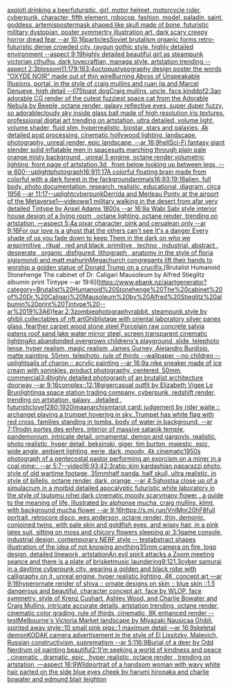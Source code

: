 [axolotl drinking a beer](https://www.ebank.nz/aiartgenerator?category=axolotl%20drinking%20a%20beer)[futuristic, girl, motor helmet, motorcycle rider, cyberpunk, character, fifth element, robocop, fashion, model, paladin, saint, goddess, artemis](https://www.ebank.nz/aiartgenerator?category=futuristic%2C%20girl%2C%20motor%20helmet%2C%20motorcycle%20rider%2C%20cyberpunk%2C%20character%2C%20fifth%20element%2C%20robocop%2C%20fashion%2C%20model%2C%20paladin%2C%20saint%2C%20goddess%2C%20artemis)[poster](https://www.ebank.nz/aiartgenerator?category=poster)[mask shaped like skull made of bone, futuristic military dystopian, poster symmertry illustration art, dark scary creepy horror dread fear --ar 10:16](https://www.ebank.nz/aiartgenerator?category=mask%20shaped%20like%20skull%20made%20of%20bone%2C%20futuristic%20military%20dystopian%2C%20poster%20symmertry%20illustration%20art%2C%20dark%20scary%20creepy%20horror%20dread%20fear%20--ar%2010%3A16)[particles](https://www.ebank.nz/aiartgenerator?category=particles)[Soviet brutalism organic forms retro-futuristic dense crowded city, raygun gothic style, highly detailed environment --aspect 9:19](https://www.ebank.nz/aiartgenerator?category=Soviet%20brutalism%20organic%20forms%20retro-futuristic%20dense%20crowded%20city%2C%20raygun%20gothic%20style%2C%20highly%20detailed%20environment%20--aspect%209%3A19)[highly detailed beautiful girl as steampunk victorian cthulhu, dark lovecraftian, managa style, artstation trending --aspect 2:3](https://www.ebank.nz/aiartgenerator?category=highly%20detailed%20beautiful%20girl%20as%20steampunk%20victorian%20cthulhu%2C%20dark%20lovecraftian%2C%20managa%20style%2C%20artstation%20trending%20--aspect%202%3A3)[blossom](https://www.ebank.nz/aiartgenerator?category=blossom)[11:17](https://www.ebank.nz/aiartgenerator?category=11%3A17)[9:16](https://www.ebank.nz/aiartgenerator?category=9%3A16)[3:4](https://www.ebank.nz/aiartgenerator?category=3%3A4)[octopus](https://www.ebank.nz/aiartgenerator?category=octopus)[typography design poster the words "OXYDE NOIR" made out of thin wire](https://www.ebank.nz/aiartgenerator?category=typography%20design%20poster%20the%20words%20%22OXYDE%20NOIR%22%20made%20out%20of%20thin%20wire)[Burning Abyss of Unspeakable Illusions, portal, in the style of craig mullins and ruan jia and Marcel Denueve, high detail --ll](https://www.ebank.nz/aiartgenerator?category=Burning%20Abyss%20of%20Unspeakable%20Illusions%2C%20portal%2C%20in%20the%20style%20of%20craig%20mullins%20and%20ruan%20jia%20and%20Marcel%20Denueve%2C%20high%20detail%20--ll)[75](https://www.ebank.nz/aiartgenerator?category=75)[toast dog](https://www.ebank.nz/aiartgenerator?category=toast%20dog)[Craig mullins, uncle, face,kind](https://www.ebank.nz/aiartgenerator?category=Craig%20mullins%2C%20uncle%2C%20face%2Ckind)[dof](https://www.ebank.nz/aiartgenerator?category=dof)[2:3](https://www.ebank.nz/aiartgenerator?category=2%3A3)[an adorable CG render of the cutest fuzziest space cat from the Adorable Nebula by Beeple, octane render, galaxy reflective eyes, super duper fuzzy, so adorable](https://www.ebank.nz/aiartgenerator?category=an%20adorable%20CG%20render%20of%20the%20cutest%20fuzziest%20space%20cat%20from%20the%20Adorable%20Nebula%20by%20Beeple%2C%20octane%20render%2C%20galaxy%20reflective%20eyes%2C%20super%20duper%20fuzzy%2C%20so%20adorable)[cloudy sky inside glass ball made of high resolution iris textures, professional digital art trending on artstation, ultra detailed, volume light, volume shader, fluid slim, hyperrealistic, biostar, stars and galaxies, 4k detailed post processing, cinematic hollywood lighting, landscape, photography, unreal render, epic landscape, --ar 16:9](https://www.ebank.nz/aiartgenerator?category=cloudy%20sky%20inside%20glass%20ball%20made%20of%20high%20resolution%20iris%20textures%2C%20professional%20digital%20art%20trending%20on%20artstation%2C%20ultra%20detailed%2C%20volume%20light%2C%20volume%20shader%2C%20fluid%20slim%2C%20hyperrealistic%2C%20biostar%2C%20stars%20and%20galaxies%2C%204k%20detailed%20post%20processing%2C%20cinematic%20hollywood%20lighting%2C%20landscape%2C%20photography%2C%20unreal%20render%2C%20epic%20landscape%2C%20--ar%2016%3A9)[hell](https://www.ebank.nz/aiartgenerator?category=hell)[Sci-Fi fantasy giant slender solid inflatable men in spacesuits marching through plain pale orange misty background , unreal 5 engine, octane render,volumetric lighting, front page of artstation,3d , from below looking up between legs, --w 600](https://www.ebank.nz/aiartgenerator?category=Sci-Fi%20fantasy%20giant%20slender%20solid%20inflatable%20men%20in%20spacesuits%20marching%20through%20plain%20pale%20orange%20misty%20background%20%2C%20unreal%205%20engine%2C%20octane%20render%2Cvolumetric%20lighting%2C%20front%20page%20of%20artstation%2C3d%20%2C%20from%20below%20looking%20up%20between%20legs%2C%20--w%20600)[--uplight](https://www.ebank.nz/aiartgenerator?category=--uplight)[photograph](https://www.ebank.nz/aiartgenerator?category=photograph)[16:9](https://www.ebank.nz/aiartgenerator?category=16%3A9)[11:17](https://www.ebank.nz/aiartgenerator?category=11%3A17)[A colorful floating brain made from colorful  with a dark forest in the fackground](https://www.ebank.nz/aiartgenerator?category=A%20colorful%20floating%20brain%20made%20from%20colorful%20%20with%20a%20dark%20forest%20in%20the%20fackground)[animals](https://www.ebank.nz/aiartgenerator?category=animals)[16:9](https://www.ebank.nz/aiartgenerator?category=16%3A9)[3:1](https://www.ebank.nz/aiartgenerator?category=3%3A1)[9:16](https://www.ebank.nz/aiartgenerator?category=9%3A16)[alien, full body, photo documentation, research, realistic, educational, diagram, circa 1956 --ar 11:17](https://www.ebank.nz/aiartgenerator?category=alien%2C%20full%20body%2C%20photo%20documentation%2C%20research%2C%20realistic%2C%20educational%2C%20diagram%2C%20circa%201956%20--ar%2011%3A17)[--uplight](https://www.ebank.nz/aiartgenerator?category=--uplight)[cyberpunk](https://www.ebank.nz/aiartgenerator?category=cyberpunk)[Derrida and Merleau Ponty at the airport of the Metaverse](https://www.ebank.nz/aiartgenerator?category=Derrida%20and%20Merleau%20Ponty%20at%20the%20airport%20of%20the%20Metaverse)[1](https://www.ebank.nz/aiartgenerator?category=1)[—video](https://www.ebank.nz/aiartgenerator?category=%E2%80%94video)[ww1 military  walking in the desert from afar  very detailed Tintype by Ansel Adams 1800s --ar 16:9](https://www.ebank.nz/aiartgenerator?category=ww1%20military%20%20walking%20in%20the%20desert%20from%20afar%20%20very%20detailed%20Tintype%20by%20Ansel%20Adams%201800s%20--ar%2016%3A9)[a Wabi Sabi style interior house design of a living room , octane lighting, octane render, trending on artstation, —aspect 5:4](https://www.ebank.nz/aiartgenerator?category=a%20Wabi%20Sabi%20style%20interior%20house%20design%20of%20a%20living%20room%20%2C%20octane%20lighting%2C%20octane%20render%2C%20trending%20on%20artstation%2C%20%E2%80%94aspect%205%3A4)[a pixar character, pink and cerualean only --ar 9:16](https://www.ebank.nz/aiartgenerator?category=a%20pixar%20character%2C%20pink%20and%20cerualean%20only%20--ar%209%3A16)[For our love is a ghost that the others can't see It's a danger Every shade of us you fade down to keep Them in the dark on who we are](https://www.ebank.nz/aiartgenerator?category=For%20our%20love%20is%20a%20ghost%20that%20the%20others%20can%27t%20see%20It%27s%20a%20danger%20Every%20shade%20of%20us%20you%20fade%20down%20to%20keep%20Them%20in%20the%20dark%20on%20who%20we%20are)[primitive , ritual , red and black ,primitive , techno , industrial, abstract , desperate , organic ,disfigured, lithograph , anatomy in the style of floria sigismondi and matt mahurin](https://www.ebank.nz/aiartgenerator?category=primitive%20%2C%20ritual%20%2C%20red%20and%20black%20%2Cprimitive%20%2C%20techno%20%2C%20industrial%2C%20abstract%20%2C%20desperate%20%2C%20organic%20%2Cdisfigured%2C%20lithograph%20%2C%20anatomy%20in%20the%20style%20of%20floria%20sigismondi%20and%20matt%20mahurin)[Megachurch congregants lift their hands to worship a golden statue of Donald Trump on a crucifix.](https://www.ebank.nz/aiartgenerator?category=Megachurch%20congregants%20lift%20their%20hands%20to%20worship%20a%20golden%20statue%20of%20Donald%20Trump%20on%20a%20crucifix.)[Brutalist Humanoid Stonehenge The cabinet of Dr. Caligari Mausoleum by Alfred Stieglitz albumin print Tintype --ar 19:6](https://www.ebank.nz/aiartgenerator?category=Brutalist%20Humanoid%20Stonehenge%20The%20cabinet%20of%20Dr.%20Caligari%20Mausoleum%20by%20Alfred%20Stieglitz%20albumin%20print%20Tintype%20--ar%2019%3A6)[fear,](https://www.ebank.nz/aiartgenerator?category=fear%2C)[2:3](https://www.ebank.nz/aiartgenerator?category=2%3A3)[zombie](https://www.ebank.nz/aiartgenerator?category=zombie)[photography](https://www.ebank.nz/aiartgenerator?category=photography)[rabbit, steampunk,style by ghibli,collectables of nft art](https://www.ebank.nz/aiartgenerator?category=rabbit%2C%20steampunk%2Cstyle%20by%20ghibli%2Ccollectables%20of%20nft%20art)[Ghibli](https://www.ebank.nz/aiartgenerator?category=Ghibli)[stage with oriental laboratory silver panes glass ,fearther carpet wood stone steel Porcelain raw concrete salvia patens roof sand lake water  mirror steel, screen transparent cinematic lighting](https://www.ebank.nz/aiartgenerator?category=stage%20with%20oriental%20laboratory%20silver%20panes%20glass%20%2Cfearther%20carpet%20wood%20stone%20steel%20Porcelain%20raw%20concrete%20salvia%20patens%20roof%20sand%20lake%20water%20%20mirror%20steel%2C%20screen%20transparent%20cinematic%20lighting)[An abandonded overgrown childrens's playground, slide, telephoto lense, hyper realism, magic realism, James Gurney, Alejandro Burdisio, matte painting, 55mm, telephoto, rule of thirds --wallpaper --no children --uplight](https://www.ebank.nz/aiartgenerator?category=An%20abandonded%20overgrown%20childrens%27s%20playground%2C%20slide%2C%20telephoto%20lense%2C%20hyper%20realism%2C%20magic%20realism%2C%20James%20Gurney%2C%20Alejandro%20Burdisio%2C%20matte%20painting%2C%2055mm%2C%20telephoto%2C%20rule%20of%20thirds%20--wallpaper%20--no%20children%20--uplight)[sails of charon :: acrylic painting --ar 16:9](https://www.ebank.nz/aiartgenerator?category=sails%20of%20charon%20%3A%3A%20acrylic%20painting%20--ar%2016%3A9)[a nike sneaker made of ice cream with sprinkles, product photography, centered, 50mm, commercial](https://www.ebank.nz/aiartgenerator?category=a%20nike%20sneaker%20made%20of%20ice%20cream%20with%20sprinkles%2C%20product%20photography%2C%20centered%2C%2050mm%2C%20commercial)[3:4](https://www.ebank.nz/aiartgenerator?category=3%3A4)[highly detailed photograph of an brutalist architecture doorway --ar 9:16](https://www.ebank.nz/aiartgenerator?category=highly%20detailed%20photograph%20of%20an%20brutalist%20architecture%20doorway%20--ar%209%3A16)[complex::](https://www.ebank.nz/aiartgenerator?category=complex%3A%3A)[12:18](https://www.ebank.nz/aiartgenerator?category=12%3A18)[giger](https://www.ebank.nz/aiartgenerator?category=giger)[casual outfit by Elizabeth Vigee Le Brun](https://www.ebank.nz/aiartgenerator?category=casual%20outfit%20by%20Elizabeth%20Vigee%20Le%20Brun)[lighting](https://www.ebank.nz/aiartgenerator?category=lighting)[a space station trading company, cyberpunk, redshift render, trending on artstation, galaxy , detailed , futuristic](https://www.ebank.nz/aiartgenerator?category=a%20space%20station%20trading%20company%2C%20cyberpunk%2C%20redshift%20render%2C%20trending%20on%20artstation%2C%20galaxy%20%2C%20detailed%20%2C%20futuristic)[love](https://www.ebank.nz/aiartgenerator?category=love)[1280:1920](https://www.ebank.nz/aiartgenerator?category=1280%3A1920)[ima](https://www.ebank.nz/aiartgenerator?category=ima)[anarchism](https://www.ebank.nz/aiartgenerator?category=anarchism)[tarot card: judgement by rider waite :: archangel playing a trumpet hovering in sky..Trumpet has white flag with red cross.  families standing in tombs. body of water in background.  --ar 7:11](https://www.ebank.nz/aiartgenerator?category=tarot%20card%3A%20judgement%20by%20rider%20waite%20%3A%3A%20archangel%20playing%20a%20trumpet%20hovering%20in%20sky..Trumpet%20has%20white%20flag%20with%20red%20cross.%20%20families%20standing%20in%20tombs.%20body%20of%20water%20in%20background.%20%20--ar%207%3A11)[rodin portes des enfers, interior of massive satanik temple, pandemonium, intricate detail, ornamental, demon and gargoyls, realistic, photo realistic, hyper detail, beksinski, giger, tim burton, majestic, epic, wide angle, ambient lighting, eerie, dark, moody, 4k cinematic](https://www.ebank.nz/aiartgenerator?category=rodin%20portes%20des%20enfers%2C%20interior%20of%20massive%20satanik%20temple%2C%20pandemonium%2C%20intricate%20detail%2C%20ornamental%2C%20demon%20and%20gargoyls%2C%20realistic%2C%20photo%20realistic%2C%20hyper%20detail%2C%20beksinski%2C%20giger%2C%20tim%20burton%2C%20majestic%2C%20epic%2C%20wide%20angle%2C%20ambient%20lighting%2C%20eerie%2C%20dark%2C%20moody%2C%204k%20cinematic)[1950s photograph of a pentecostal pastor performing an exorcism on a miner in a coal mine:: --ar 5:7](https://www.ebank.nz/aiartgenerator?category=1950s%20photograph%20of%20a%20pentecostal%20pastor%20performing%20an%20exorcism%20on%20a%20miner%20in%20a%20coal%20mine%3A%3A%20--ar%205%3A7)[--video](https://www.ebank.nz/aiartgenerator?category=--video)[16:9](https://www.ebank.nz/aiartgenerator?category=16%3A9)[3:4](https://www.ebank.nz/aiartgenerator?category=3%3A4)[2:3](https://www.ebank.nz/aiartgenerator?category=2%3A3)[ratio::](https://www.ebank.nz/aiartgenerator?category=ratio%3A%3A)[kim kardashian paparazzi photo, style of old wartime footage, 35mm](https://www.ebank.nz/aiartgenerator?category=kim%20kardashian%20paparazzi%20photo%2C%20style%20of%20old%20wartime%20footage%2C%2035mm)[half panda, half skull, ultra realistic, in style of billelis, octane render, dark, orange, --ar 4:5](https://www.ebank.nz/aiartgenerator?category=half%20panda%2C%20half%20skull%2C%20ultra%20realistic%2C%20in%20style%20of%20billelis%2C%20octane%20render%2C%20dark%2C%20orange%2C%20--ar%204%3A5)[ghosts](https://www.ebank.nz/aiartgenerator?category=ghosts)[a close up of a simulacrum in a morbid detailed apocalyptic futuristic white laboratory in the style of tsutomu nihei dark cinematic moody scary](https://www.ebank.nz/aiartgenerator?category=a%20close%20up%20of%20a%20simulacrum%20in%20a%20morbid%20detailed%20apocalyptic%20futuristic%20white%20laboratory%20in%20the%20style%20of%20tsutomu%20nihei%20dark%20cinematic%20moody%20scary)[many flower , a guide to the meaning of life, illustrated by alphonse mucha, craig mullins, klimt, with background mucha flower --ar 9:16](https://www.ebank.nz/aiartgenerator?category=many%20flower%20%2C%20a%20guide%20to%20the%20meaning%20of%20life%2C%20illustrated%20by%20alphonse%20mucha%2C%20craig%20mullins%2C%20klimt%2C%20with%20background%20mucha%20flower%20--ar%209%3A16)[<https://s.mj.run/VnIMnr20hF8>](https://www.ebank.nz/aiartgenerator?category=%3Chttps%3A//s.mj.run/VnIMnr20hF8%3E)[full portrait, retrocore disco, wes anderson, octane render, thin, demonic, conjoined twins, with pale skin and goldfish eyes, and wispy hair, in a pink latex suit, sitting on moss and chicory flowers sleeping ar 3:1](https://www.ebank.nz/aiartgenerator?category=full%20portrait%2C%20retrocore%20disco%2C%20wes%20anderson%2C%20octane%20render%2C%20thin%2C%20demonic%2C%20conjoined%20twins%2C%20with%20pale%20skin%20and%20goldfish%20eyes%2C%20and%20wispy%20hair%2C%20in%20a%20pink%20latex%20suit%2C%20sitting%20on%20moss%20and%20chicory%20flowers%20sleeping%20ar%203%3A1)[game console, industrial design, contemporary NERF style -- test](https://www.ebank.nz/aiartgenerator?category=game%20console%2C%20industrial%20design%2C%20contemporary%20NERF%20style%20--%20test)[abstract shapes illustration of the idea of not knowing anything](https://www.ebank.nz/aiartgenerator?category=abstract%20shapes%20illustration%20of%20the%20idea%20of%20not%20knowing%20anything)[35mm camera on fire, logo design, detailed linework, artstation](https://www.ebank.nz/aiartgenerator?category=35mm%20camera%20on%20fire%2C%20logo%20design%2C%20detailed%20linework%2C%20artstation)[An evil spirit attacks a Zoom meeting seance and there is a plate of brisket](https://www.ebank.nz/aiartgenerator?category=An%20evil%20spirit%20attacks%20a%20Zoom%20meeting%20seance%20and%20there%20is%20a%20plate%20of%20brisket)[music laundering](https://www.ebank.nz/aiartgenerator?category=music%20laundering)[9:12](https://www.ebank.nz/aiartgenerator?category=9%3A12)[1.3](https://www.ebank.nz/aiartgenerator?category=1.3)[cyber samurai in a daytime cyberpunk city, wearing a golden and black robe with calligraphy on it, unreal engine, hyper realistic lighting, 4K, concept art —ar 9:16](https://www.ebank.nz/aiartgenerator?category=cyber%20samurai%20in%20a%20daytime%20cyberpunk%20city%2C%20wearing%20a%20golden%20and%20black%20robe%20with%20calligraphy%20on%20it%2C%20unreal%20engine%2C%20hyper%20realistic%20lighting%2C%204K%2C%20concept%20art%20%E2%80%94ar%209%3A16)[hyperornate render of shiva :: ornate designs on skin :: blue skin ::1.5 dangerous and beautiful, character concept art, face by WLOP, face symmetry, style of Krenz Cushart, Ashley Wood, and Charlie Bowater and Craig Mullins, intricate accurate details, artstation trending, octane render, cinematic color grading, rule of thirds, cinematic, 8K enhanced render --test](https://www.ebank.nz/aiartgenerator?category=hyperornate%20render%20of%20shiva%20%3A%3A%20ornate%20designs%20on%20skin%20%3A%3A%20blue%20skin%20%3A%3A1.5%20dangerous%20and%20beautiful%2C%20character%20concept%20art%2C%20face%20by%20WLOP%2C%20face%20symmetry%2C%20style%20of%20Krenz%20Cushart%2C%20Ashley%20Wood%2C%20and%20Charlie%20Bowater%20and%20Craig%20Mullins%2C%20intricate%20accurate%20details%2C%20artstation%20trending%2C%20octane%20render%2C%20cinematic%20color%20grading%2C%20rule%20of%20thirds%2C%20cinematic%2C%208K%20enhanced%20render%20--test)[Melbourne's Victoria Market landscape by Miyazaki Nausicaa Ghibli, spirited away style::10 small pink pigs::1 maximum detail —ar 16:9](https://www.ebank.nz/aiartgenerator?category=Melbourne%27s%20Victoria%20Market%20landscape%20by%20Miyazaki%20Nausicaa%20Ghibli%2C%20spirited%20away%20style%3A%3A10%20small%20pink%20pigs%3A%3A1%20maximum%20detail%20%E2%80%94ar%2016%3A9)[skeletal demon](https://www.ebank.nz/aiartgenerator?category=skeletal%20demon)[KODAK camera advertisement in the style of El Lissitzky, Malevich, Russian constructivism, suprematism  --ar 5:1](https://www.ebank.nz/aiartgenerator?category=KODAK%20camera%20advertisement%20in%20the%20style%20of%20El%20Lissitzky%2C%20Malevich%2C%20Russian%20constructivism%2C%20suprematism%20%20--ar%205%3A1)[16:9](https://www.ebank.nz/aiartgenerator?category=16%3A9)[Burial of a deer by Odd Nerdrum oil painting beautiful](https://www.ebank.nz/aiartgenerator?category=Burial%20of%20a%20deer%20by%20Odd%20Nerdrum%20oil%20painting%20beautiful)[2:1](https://www.ebank.nz/aiartgenerator?category=2%3A1)[I’m seeking a world of kindness and peace , cinematic , dramatic, epic , hyper realistic, octane render , trending on artstation, —aspect 16:9](https://www.ebank.nz/aiartgenerator?category=I%E2%80%99m%20seeking%20a%20world%20of%20kindness%20and%20peace%20%2C%20cinematic%20%2C%20dramatic%2C%20epic%20%2C%20hyper%20realistic%2C%20octane%20render%20%2C%20trending%20on%20artstation%2C%20%E2%80%94aspect%2016%3A9)[Wild](https://www.ebank.nz/aiartgenerator?category=Wild)[portrait of a handsom woman with wavy white hair parted on the side blue eyes cheek by harumi hironaka and charlie bowater and edmund blair leighton](https://www.ebank.nz/aiartgenerator?category=portrait%20of%20a%20handsom%20woman%20with%20wavy%20white%20hair%20parted%20on%20the%20side%20blue%20eyes%20cheek%20by%20harumi%20hironaka%20and%20charlie%20bowater%20and%20edmund%20blair%20leighton)